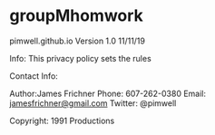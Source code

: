 # groupMhomwork  

pimwell.github.io Version 1.0  11/11/19

Info: 
This privacy policy sets the rules

Contact Info: 

Author:James Frichner
Phone: 607-262-0380
Email: jamesfrichner@gmail.com
Twitter: @pimwell

Copyright: 1991 Productions


